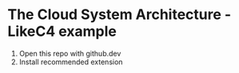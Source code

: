 # The Cloud System Architecture - LikeC4 example

1. Open this repo with github.dev
2. Install recommended extension
